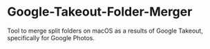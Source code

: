 # Google-Takeout-Folder-Merger
 Tool to merge split folders on macOS as a results of Google Takeout, specifically for Google Photos. 
